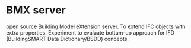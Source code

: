 BMX server
=========

open source Building Model eXtension server. To extend IFC objects with extra properties. Experiment to evaluate bottum-up approach for IFD (BuildingSMART Data Dictionary/BSDD) concepts.
